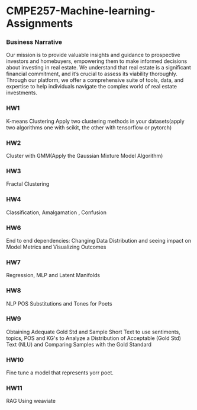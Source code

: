 # CMPE257-Machine-learning-Assignments
### Business Narrative
Our mission is to provide valuable insights and guidance to prospective investors and homebuyers, empowering them to make informed decisions about investing in real estate. We understand that real estate is a significant financial commitment, and it’s crucial to assess its viability thoroughly. Through our platform, we offer a comprehensive suite of tools, data, and expertise to help individuals navigate the complex world of real estate investments.

### HW1 <br>
K-means Clustering Apply two clustering methods in your datasets(apply two algorithms one with scikit, the other with tensorflow or pytorch)
### HW2<br>
Cluster with GMM(Apply the Gaussian Mixture Model Algorithm)
### HW3 <br>
Fractal Clustering
### HW4 <br>
Classification, Amalgamation , Confusion
### HW6 <br>
End to end dependencies: Changing Data Distribution and seeing impact on Model Metrics and Visualizing Outcomes
### HW7 <br>
Regression, MLP and Latent Manifolds 
### HW8 <br>
NLP POS Substitutions and Tones for Poets
### HW9 <br>
 Obtaining Adequate Gold Std and Sample Short Text to use sentiments, topics, POS and KG's to Analyze a Distribution of Acceptable (Gold Std) Text (NLU) and Comparing Samples with the Gold Standard 
### HW10 <br>
Fine tune a model that represents yorr poet.
### HW11 <br>
RAG Using weaviate


